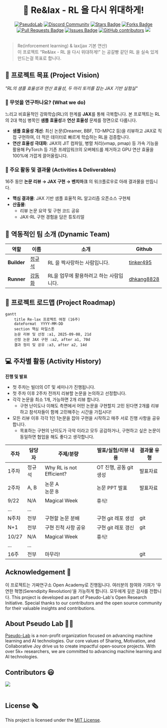 <h1 align="center"> 🚀 Re&lax - RL 을 다시 위대하게! </h1>

<div align="center">
<a href="https://pseudo-lab.com"><img src="https://img.shields.io/badge/PseudoLab-S10-3776AB" alt="PseudoLab"/></a>
<a href="https://discord.gg/EPurkHVtp2"><img src="https://img.shields.io/badge/Discord-BF40BF" alt="Discord Community"/></a>
<a href="https://github.com/Pseudo-Lab/Re-lax/stargazers"><img src="https://img.shields.io/github/stars/Pseudo-Lab/Re-lax" alt="Stars Badge"/></a>
<a href="https://github.com/Pseudo-Lab/Re-lax/network/members"><img src="https://img.shields.io/github/forks/Pseudo-Lab/Re-lax" alt="Forks Badge"/></a>
<a href="https://github.com/Pseudo-Lab/Re-lax/pulls"><img src="https://img.shields.io/github/issues-pr/Pseudo-Lab/Re-lax" alt="Pull Requests Badge"/></a>
<a href="https://github.com/Pseudo-Lab/Re-lax/issues"><img src="https://img.shields.io/github/issues/Pseudo-Lab/Re-lax" alt="Issues Badge"/></a>
<a href="https://github.com/Pseudo-Lab/Re-lax/graphs/contributors"><img alt="GitHub contributors" src="https://img.shields.io/github/contributors/Pseudo-Lab/Re-lax?color=2b9348"></a>
<a href="https://hits.seeyoufarm.com"><img src="https://hits.seeyoufarm.com/api/count/incr/badge.svg?url=https%3A%2F%2Fgithub.com%2FPseudo-Lab%2FRe-lax&count_bg=%2379C83D&title_bg=%23555555&icon=&icon_color=%23E7E7E7&title=hits&edge_flat=false"/></a>
</div>
<br>

<!-- sheilds: https://shields.io/ -->
<!-- hits badge: https://hits.seeyoufarm.com/ -->

> Re(inforcement learning) & lax(jax 기본 연산)<br>
> 이 프로젝트 “Re&lax - RL 을 다시 위대하게!” 는 공갈빵 같던 RL 을 실속 있게 만드는걸 목표로 합니다.

## 🌟 프로젝트 목표 (Project Vision)
_"RL의 샘플 효율성과 연산 효율성, 두 마리 토끼를 잡는 JAX 기반 실험실"_

### 🎯 무엇을 연구하나요? (What we do)
느리고 비효율적인 강화학습(RL)의 한계를 **JAX**를 통해 극복합니다. 본 프로젝트는 RL의 2대 핵심 병목인 **샘플 효율성**과 **연산 효율성** 문제를 정면으로 다룹니다.

- **샘플 효율성 개선**: 최신 논문(Dreamer, BBF, TD-MPC2 등)을 리뷰하고 JAX로 직접 구현하여, 더 적은 데이터로 빠르게 학습하는 RL을 검증합니다.
- **연산 효율성 극대화**: JAX의 JIT 컴파일, 병렬 처리(vmap, pmap) 등 가속 기능을 활용해 PyTorch 등 기존 프레임워크의 오버헤드를 제거하고 GPU 연산 효율을 100%에 가깝게 끌어올립니다.

### 📝 주요 활동 및 결과물 (Activities & Deliverables)
16주 동안 **논문 리뷰 → JAX 구현 → 벤치마크** 의 워크플로우로 아래 결과물을 만듭니다.

- **핵심 결과물**: JAX 기반 샘플 효율적 RL 알고리즘 오픈소스 구현체
- **산출물**:
    - 리뷰 논문 요약 및 구현 코드 공유
    - JAX-RL 구현 경험을 담은 튜토리얼

## 🧑 역동적인 팀 소개 (Dynamic Team)

| 역할     | 이름                                                                                             | 소개                     | Github                                 |
|----------|--------------------------------------------------------------------------------------------------|--------------------------|----------------------------------------|
| **Builder**  | [정규석](https://www.notion.so/24b963ffa3ee8034af69d805ef862767?pvs=21)                             | RL 을 짝사랑하는 사람입니다. | [tinker495](https://github.com/tinker495) |
| **Runner**   | [강동화](www.linkedin.com/in/donghwa-kang-ab37471a2)     | RL을 업무에 활용하려고 하는 사람입니다. | [dhkang8828](https://github.com/dhkang8828) |


## 🚀 프로젝트 로드맵 (Project Roadmap)
```mermaid
gantt
    title Re-lax 프로젝트 여정 (16주)
    dateFormat  YYYY-MM-DD
    section 핵심 마일스톤
    논문 리뷰 및 선정 :a1, 2025-09-08, 21d
    선정 논문 JAX 구현 :a2, after a1, 70d
    결과 정리 및 공유 :a3, after a2, 14d
```


## 💻 주차별 활동 (Activity History)

**진행 및 발표**

- 첫 주차는 빌더의 OT 및 세미나가 진행됩니다.
- 첫 주차 이후 2주차 전까지 리뷰할 논문을 논의하고 선정합니다.
- 각각 논문을 최소 1개, 가능하면 2개 리뷰 합니다.
    - 구현 난이도나 이해도 측면에서 어떤 논문을 구현할지 고민 된다면 2개를 리뷰하고 참석자들이 함께 고민해주는 시간을 가집시다!
- 모든 리뷰 이후 각각 1인 1논문을 잡아 구현을 시작하고 매주 서로 진행 사항을 공유합니다.
    - 목표하는 구현의 난이도가 극악 이라고 모두 공감하거나, 구현하고 싶은 논문이 동일하면 협업을 해도 좋다고 생각합니다.

| **주차** | **담당자** | **주제/분량** | **발표/실험/리뷰 내용** | **결과물 유형** |
| --- | --- | --- | --- | --- |
| 1주차 | 정규석 | Why RL is not Efficient? | OT 진행, 공동 git 생성 | 발표자료 |
| 2주차 | A, B | 논문 A<br>논문 B | 논문 PPT 발표 | 발표자료 |
| 9/22 | N/A | Magical Week | 휴식! |  |
| ... | ... |  |  |  |
| N주차 | 전부 | 구현할 논문 분배 | 구현 git 레포 생성 | git |
| N+1 | 전부 | 구현 진척 사항 공유 | 구현 git 레포 갱신 | git |
| 10/27 | N/A | Magical Week | 휴식! |  |
| ... | ... |  |  |  |
| 16주 | 전부 | 마무리! |  | git |

## Acknowledgement 🙏

이 프로젝트는 가짜연구소 Open Academy로 진행됩니다.
여러분의 참여와 기여가 ‘우연한 혁명(Serendipity Revolution)’을 가능하게 합니다. 모두에게 깊은 감사를 전합니다.
This project is developed as part of Pseudo-Lab's Open Research Initiative. Special thanks to our contributors and the open source community for their valuable insights and contributions.

## About Pseudo Lab 👋🏼</h2>

[Pseudo-Lab](https://pseudo-lab.com/) is a non-profit organization focused on advancing machine learning and AI technologies. Our core values of Sharing, Motivation, and Collaborative Joy drive us to create impactful open-source projects. With over 5k+ researchers, we are committed to advancing machine learning and AI technologies.

<h2>Contributors 😃</h2>
<a href="https://github.com/Pseudo-Lab/Re-lax/graphs/contributors">
  <img src="https://contrib.rocks/image?repo=Pseudo-Lab/Re-lax" />
</a>
<br><br>

<h2>License 🗞</h2>

This project is licensed under the [MIT License](https://opensource.org/licenses/MIT).
